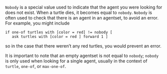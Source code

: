 `Nobody` is a special value used to indicate that the agent you were looking for does not exist. When a turtle dies, it becomes equal to `nobody`. `Nobody` is often used to check that there is an agent in an agentset, to avoid an error. For example, you might include 
```
if one-of turtles with [color = red] != nobody [ 
   ask turtles with [color = red ] forward 1 ]
```
 so in the case that there weren’t any red turtles, you would prevent an error.

It is important to note that an empty agentset is not equal to `nobody`; `nobody` is only used when looking for a single agent, usually in the context of `turtle`, `one-of`, or `max-one-of`. 
